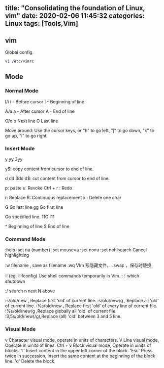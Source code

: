 title: "Consolidating the foundation of Linux, vim"
date: 2020-02-06 11:45:32
categories: Linux
tags: [Tools,Vim]
---
## vim
Global config.
```bash
vi /etc/vimrc
```

<!-- more -->
## Mode
### Normal Mode
I/i
i - Before cursor
I - Beginning of line

A/a
a - After cursor
A - End of line

O/o
o Next line
O Last line

Move around:  Use the cursor keys, or "h" to go left, "j" to go down, "k" to go up, "l" to go right.

### Insert Mode
y  yy 3yy 

y$: copy content from cursor to end of line.

d dd 3dd 
d$: cut content from cursor to end of line.

p: paste
u: Revoke
Ctrl + r : Redo

r: Replace
R: Continuous replacement
x : Delete one char


G Go last line
gg Go first line

Go specified line.
11G 
:11


^ Beginning of line
$ End of line

### Command Mode
:help 
:set nu (number)
:set mouse=a
:set nonu 
:set nohlsearch Cancel highlighting

:w filename , save as filename
:wq
    VIm  写隐藏文件， .swap ，保存时替换

:! (eg, :!ifconfig) Use shell commands temporarily in Vim.
:！which shutdown

:/  search
n next 
N  above

:s/old/new  , Replace first ‘old’ of current line.
:s/old/new/g  , Replace all 'old' of current line.
:%s/old/new  , Replace first 'old' of every line of current file.
:%s/old/new/g  ,Replace globally all 'old' of current file. 
:3,5s/old/new(/g),Replace (all) 'old' between 3 and 5 line.



### Visual Mode
v Character visual mode, operate in units of characters.
V Line visual mode, Operate in uinits of lines.
Ctrl + v Block visual mode, Operate in uinits of blocks.
    'I' Insert content in the upper left corner of the block.
    'Esc'  Press twice in succession, insert the same content at the beginning of the block line.
    'd' Delete the block.

